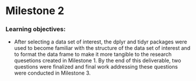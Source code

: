 # Milestone 2

### Learning objectives:
- After selecting a data set of interest, the dplyr and tidyr packages were used to become familiar with the structure of the data set of interest and to format the data frame to make it more tangible to the research quesetions created in Milestone 1. By the end of this deliverable, two questions were finalized and final work addressing these questions were conducted in Milestone 3.
